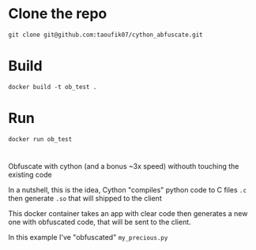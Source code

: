 # Clone the repo

    git clone git@github.com:taoufik07/cython_abfuscate.git

# Build
    docker build -t ob_test .

# Run
    docker run ob_test

#

Obfuscate with cython (and a bonus ~3x speed) withouth touching the existing code


In a nutshell, this is the idea, Cython "compiles" python code to C files `.c` then generate `.so` that will shipped to the client


This docker container takes an app with clear code then generates a new one with obfuscated code, that will be sent to the client.


In this example I've "obfuscated" `my_precious.py`
